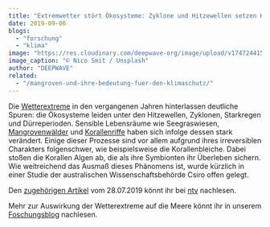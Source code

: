 ```yaml
---
title: "Extremwetter stört Ökosysteme: Zyklone und Hitzewellen setzen Korallen zu"
date: 2019-09-06
blogs: 
  - "forschung"
  - "klima"
image: "https://res.cloudinary.com/deepwave-org/image/upload/v1747244159/deepwave.org/nico-smit-pD8F9ATnQD0-unsplash-scaled.jpg"
image_caption: "© Nico Smit / Unsplash"
author: "DEEPWAVE"
related: 
  - "/mangroven-und-ihre-bedeutung-fuer-den-klimaschutz/"
---
```


Die [Wetterextreme](https://www.deepwave.org/die-ozeane/klimawandel/) in den vergangenen Jahren hinterlassen deutliche Spuren: die Ökosysteme leiden unter den Hitzewellen, Zyklonen, Starkregen und Dürreperioden. Sensible Lebensräume wie Seegraswiesen, [Mangrovenwälder](https://www.deepwave.org/mangroven-und-ihre-bedeutung-fuer-den-klimaschutz/) und [Korallenriffe](https://www.deepwave.org/die-ozeane/korallen/) haben sich infolge dessen stark verändert. Einige dieser Prozesse sind vor allem aufgrund ihres irreversiblen Charakters folgenschwer, wie beispielsweise die Korallenbleiche. Dabei stoßen die Korallen Algen ab, die als ihre Symbionten ihr Überleben sichern. Wie weitreichend das Ausmaß dieses Phänomens ist, wurde kürzlich in einer Studie der australischen Wissenschaftsbehörde Csiro offen gelegt.

Den [zugehörigen Artikel](https://www.n-tv.de/wissen/Zyklone-und-Hitzewellen-setzen-Korallen-zu-article21172628.html) vom 28.07.2019 könnt ihr bei [ntv](https://www.n-tv.de) nachlesen.

Mehr zur Auswirkung der Wetterextreme auf die Meere könnt ihr in unserem [Foschungsblog](https://www.deepwave.org/blogs/forschung/) nachlesen.
